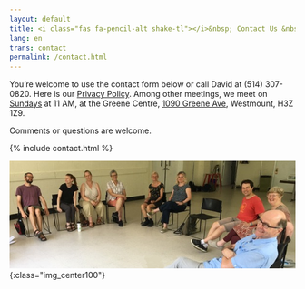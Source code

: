 ```yaml
---
layout: default
title: <i class="fas fa-pencil-alt shake-tl"></i>&nbsp; Contact Us &nbsp;<i class="fas fa-phone shake-bottom"></i>
lang: en
trans: contact
permalink: /contact.html
---
```

You’re welcome to use the <i class="fas fa-pencil-alt"></i> contact form below or call David at <i class="fas fa-phone"></i> (514) 307-0820. Here is our [Privacy Policy](privacy.html). Among other meetings, we meet on [Sundays](directions.html) at 11 AM, at the Greene Centre, [1090 Greene Ave](directions.html), Westmount, H3Z 1Z9.

Comments or questions are welcome.

{% include contact.html %}

![Group in a circle](/assets/images/circle_group_cropped.jpeg){:class="img_center100"}
